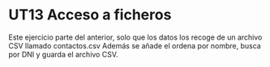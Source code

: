 # UT13 Acceso a ficheros
Este ejercicio parte del anterior, solo que los datos los recoge de un archivo CSV llamado contactos.csv 
Además se añade el ordena por nombre, busca por DNI y guarda el archivo CSV.
